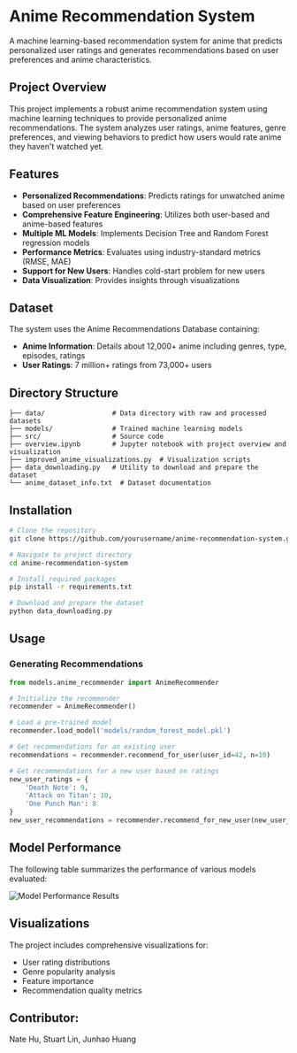# Anime Recommendation System

A machine learning-based recommendation system for anime that predicts personalized user ratings and generates recommendations based on user preferences and anime characteristics.

## Project Overview

This project implements a robust anime recommendation system using machine learning techniques to provide personalized anime recommendations. The system analyzes user ratings, anime features, genre preferences, and viewing behaviors to predict how users would rate anime they haven't watched yet.

## Features

- **Personalized Recommendations**: Predicts ratings for unwatched anime based on user preferences
- **Comprehensive Feature Engineering**: Utilizes both user-based and anime-based features
- **Multiple ML Models**: Implements Decision Tree and Random Forest regression models
- **Performance Metrics**: Evaluates using industry-standard metrics (RMSE, MAE)
- **Support for New Users**: Handles cold-start problem for new users
- **Data Visualization**: Provides insights through visualizations

## Dataset

The system uses the Anime Recommendations Database containing:

- **Anime Information**: Details about 12,000+ anime including genres, type, episodes, ratings
- **User Ratings**: 7 million+ ratings from 73,000+ users

## Directory Structure

```
├── data/                 # Data directory with raw and processed datasets
├── models/               # Trained machine learning models
├── src/                  # Source code
├── overview.ipynb        # Jupyter notebook with project overview and visualization
├── improved_anime_visualizations.py  # Visualization scripts
├── data_downloading.py   # Utility to download and prepare the dataset
└── anime_dataset_info.txt  # Dataset documentation
```

## Installation

```bash
# Clone the repository
git clone https://github.com/yourusername/anime-recommendation-system.git

# Navigate to project directory
cd anime-recommendation-system

# Install required packages
pip install -r requirements.txt

# Download and prepare the dataset
python data_downloading.py
```

## Usage

### Generating Recommendations

```python
from models.anime_recommender import AnimeRecommender

# Initialize the recommender
recommender = AnimeRecommender()

# Load a pre-trained model
recommender.load_model('models/random_forest_model.pkl')

# Get recommendations for an existing user
recommendations = recommender.recommend_for_user(user_id=42, n=10)

# Get recommendations for a new user based on ratings
new_user_ratings = {
    'Death Note': 9,
    'Attack on Titan': 10,
    'One Punch Man': 8
}
new_user_recommendations = recommender.recommend_for_new_user(new_user_ratings, n=10)
```

## Model Performance

The following table summarizes the performance of various models evaluated:

![Model Performance Results](results.png)

## Visualizations

The project includes comprehensive visualizations for:
- User rating distributions
- Genre popularity analysis
- Feature importance
- Recommendation quality metrics

## Contributor:
Nate Hu, Stuart Lin, Junhao Huang